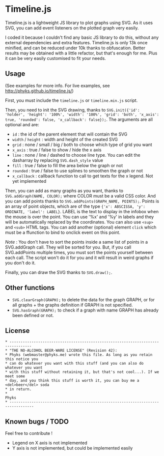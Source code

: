 Timeline.js
===========


Timeline.js is a lightweight JS library to plot graphs using SVG. As it uses SVG, you can add event listeners on the plotted graph very easily.

I coded it because I couldn't find any basic JS library to do this, without any external dependencies and extra features. Timeline.js is only 13k once minified, and can be reduced under 10k thanks to obfuscation. Better results may be obtained with a little refactor, but that's enough for me. Plus it can be very easily customised to fit your needs.

## Usage

(See examples for more info. For live examples, see http://phyks.github.io/timeline.js/)


First, you must include the `timeline.js` or `timeline.min.js` script.

Then, you need to init the SVG drawing, thanks to `SVG.init({'id': 'holder', 'height': '100%', 'width': '100%', 'grid': 'both', 'x_axis': true, 'rounded': false, 'x_callback': false});`. The arguments are all optional and are:
* `id` : the id of the parent element that will contain the SVG
* `width` / `height` : width and height of the created SVG
* `grid` : none / small / big / both to choose which type of grid you want
* `x_axis` : true / false to show / hide the x axis
* `line` : none / line / dashed to choose line type. You can edit the dasharray by replacing `SVG.dash_style` value
* `fill` : true / false to fill the area below the graph or not
* `rounded` : true / false to use splines to smoothen the graph or not
* `x_callback` : callback function to call to get texts for the x legend. Not yet implemented

Then, you can add as many graphs as you want, thanks to `SVG.addGraph(NAME, COLOR);` where COLOR must be a valid CSS color.
And you can add points thanks to `SVG.addPoints(GRAPH_NAME, POINTS);`. Points is an array of point objects, which are of the type `{'x': ABSCISSA, 'y': ORDINATE, 'label': LABEL}`. LABEL is the text to display in the infobox when the mouse is over the point. You can use '%x' and '%y' in labels and they will be automatically replaced by the coordinates. You can also use `<sup>` and `<sub>` HTML tags. You can add another (optional) element `click` which must be a ffunction to bind to onclick event on this point.

_Note_ : You don't have to sort the points inside a same list of points in a SVG.addGraph call. They will be sorted for you. But, if you call SVG.addPoints multiple times, you must sort the points yourself between each call. The script won't do it for you and it will result in weird graphs if you don't do it.

Finally, you can draw the SVG thanks to `SVG.draw();`.

## Other functions

* `SVG.clearGraph(GRAPH);` to delete the data for the graph GRAPH, or for all graphs + the graphs definition if GRAPH is not specified.
* `SVG.hasGraph(GRAPH);` to check if a graph with name GRAPH has already been defined or not.

## License

```
* --------------------------------------------------------------------------------
* "THE NO-ALCOHOL BEER-WARE LICENSE" (Revision 42):
* Phyks (webmaster@phyks.me) wrote this file. As long as you retain this notice you
* can do whatever you want with this stuff (and you can also do whatever you want
* with this stuff without retaining it, but that's not cool...). If we meet some 
* day, and you think this stuff is worth it, you can buy me a <del>beer</del> soda 
* in return.
*																		Phyks
* ---------------------------------------------------------------------------------
```

## Known bugs / TODO

Feel free to contribute !

* Legend on X axis is not implemented
* Y axis is not implemented, but could be implemented easily

